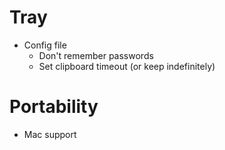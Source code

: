 Tray
====
* Config file
  * Don't remember passwords
  * Set clipboard timeout (or keep indefinitely)

Portability
===========
* Mac support
